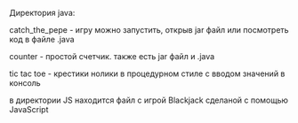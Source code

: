 Директория java:

catch_the_pepe - игру можно запустить, открыв jar файл или посмотреть код в файле .java

counter - простой счетчик. также есть jar файл и .java

tic tac toe - крестики нолики в процедурном стиле с вводом значений в консоль

в директории JS находится файл с игрой Blackjack сделаной с помощью JavaScript
